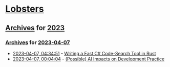 # [Lobsters](../../../README.md)

## [Archives](../../index.md) for [2023](../index.md)

### [Archives](../../index.md) for [2023-04-07](index.md)

* [2023-04-07, 04:34:51](https://lobste.rs/s/qax9ju/writing_fast_c_code_search_tool_rust) - [Writing a Fast C# Code-Search Tool in Rust](https://johnaustin.io/articles/2022/blazing-fast-structural-search-for-c-sharp-in-rust)
* [2023-04-07, 00:04:04](https://lobste.rs/s/bps2vh/possible_ai_impacts_on_development) - [(Possible) AI Impacts on Development Practice](https://michaelfeathers.silvrback.com/possible-ai-impacts-on-development-practice)
